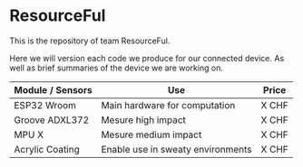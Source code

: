 # ResourceFul

This is the repository of team ResourceFul. 

Here we will version each code we produce for our connected device. As well as brief summaries of the device we are working on. 

| Module / Sensors | Use | Price |
| ------------- | ------------- |------------- |
| ESP32 Wroom  | Main hardware for computation | X CHF
| Groove ADXL372  | Mesure high impact  | X CHF
| MPU X  | Mesure medium impact  | X CHF |
| Acrylic Coating  | Enable use in sweaty environments  | X CHF |

